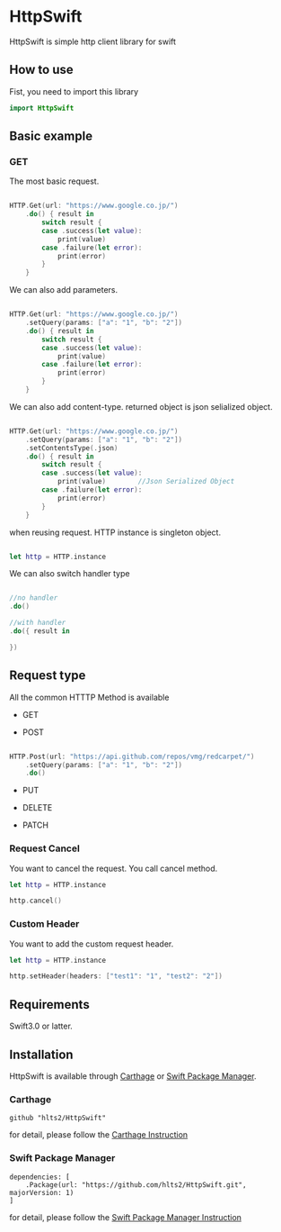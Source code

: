 # HttpSwift
HttpSwift is simple http client library for swift

## How to use
Fist, you need to import this library

```swift
import HttpSwift
```

## Basic example

### GET

The most basic request.

```swift

HTTP.Get(url: "https://www.google.co.jp/")
    .do() { result in
        switch result {
        case .success(let value):
            print(value)
        case .failure(let error):
            print(error)
        }
    }

```

We can also add parameters.

```swift

HTTP.Get(url: "https://www.google.co.jp/")
    .setQuery(params: ["a": "1", "b": "2"])
    .do() { result in
        switch result {
        case .success(let value):
            print(value)
        case .failure(let error):
            print(error)
        }
    }

```

We can also add content-type. returned object is json selialized object.

```swift

HTTP.Get(url: "https://www.google.co.jp/")
    .setQuery(params: ["a": "1", "b": "2"])
    .setContentsType(.json)
    .do() { result in
        switch result {
        case .success(let value):
            print(value)        //Json Serialized Object
        case .failure(let error):
            print(error)
        }
    }

```

when reusing request. HTTP instance is singleton object.

```swift

let http = HTTP.instance

```

We can also switch handler type

```swift

//no handler
.do()

//with handler
.do({ result in

})
```

## Request type
All the common HTTTP Method is available

- GET

- POST

```swift

HTTP.Post(url: "https://api.github.com/repos/vmg/redcarpet/")
    .setQuery(params: ["a": "1", "b": "2"])
    .do()

```

- PUT

- DELETE

- PATCH

### Request Cancel
You want to cancel the request. You call cancel method.

```swift
let http = HTTP.instance

http.cancel()
```

### Custom Header
You want to add the custom request header.

```swift
let http = HTTP.instance

http.setHeader(headers: ["test1": "1", "test2": "2"])
```

## Requirements
Swift3.0 or latter.

## Installation

HttpSwift is available through [Carthage](https://github.com/Carthage/Carthage) or
[Swift Package Manager](https://github.com/apple/swift-package-manager).

### Carthage

```
github "hlts2/HttpSwift"
```

for detail, please follow the [Carthage Instruction](https://github.com/Carthage/Carthage#if-youre-building-for-ios-tvos-or-watchos)

### Swift Package Manager

```
dependencies: [
    .Package(url: "https://github.com/hlts2/HttpSwift.git", majorVersion: 1)
]
```

for detail, please follow the [Swift Package Manager Instruction](https://github.com/apple/swift-package-manager/blob/master/Documentation/Usage.md)
